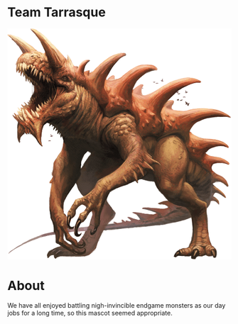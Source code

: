 # Team Tarrasque
![Tarrasque](638063929008461547.png)
# About
We have all enjoyed battling nigh-invincible endgame monsters as our day jobs for a long time, so this mascot seemed appropriate.